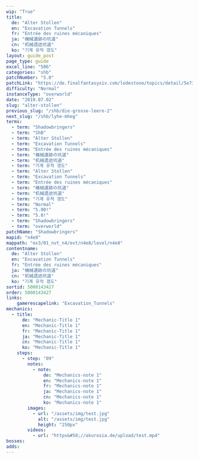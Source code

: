 ```yaml
---
wip: "True"
title:
  de: "Alter Stollen"
  en: "Excavation Tunnels"
  fr: "Entrée des ruines mécaniques"
  ja: "機械遺跡の坑道"
  cn: "机械遗迹坑道"
  ko: "기계 유적 갱도"
layout: guide_post
page_type: guide
excel_line: "506"
categories: "shb"
patchNumber: "5.0"
patchLink: "https://de.finalfantasyxiv.com/lodestone/topics/detail/5e73c51856d5f1a693b878db0301e239d767c3e9"
difficulty: "Normal"
instanceType: "overworld"
date: "2019.07.02"
slug: "alter-stollen"
previous_slug: "/shb/die-grosse-leere-2"
next_slug: "/shb/lyhe-mheg"
terms:
  - term: "Shadowbringers"
  - term: "ShB"
  - term: "Alter Stollen"
  - term: "Excavation Tunnels"
  - term: "Entrée des ruines mécaniques"
  - term: "機械遺跡の坑道"
  - term: "机械遗迹坑道"
  - term: "기계 유적 갱도"
  - term: "Alter Stollen"
  - term: "Excavation Tunnels"
  - term: "Entrée des ruines mécaniques"
  - term: "機械遺跡の坑道"
  - term: "机械遗迹坑道"
  - term: "기계 유적 갱도"
  - term: "Normal"
  - term: "5.00!"
  - term: "5.0!"
  - term: "Shadowbringers"
  - term: "overworld"
patchName: "Shadowbringers"
mapid: "n4e8"
mappath: "ex3/01_nvt_n4/evt/n4e8/level/n4e8"
contentname:
  de: "Alter Stollen"
  en: "Excavation Tunnels"
  fr: "Entrée des ruines mécaniques"
  ja: "機械遺跡の坑道"
  cn: "机械遗迹坑道"
  ko: "기계 유적 갱도"
sortid: 5000143427
order: 5000143427
links:
    gamerescapelink: "Excavation_Tunnels"
mechanics:
  - title:
      de: "Mechanic-Title 1"
      en: "Mechanic-Title 1"
      fr: "Mechanic-Title 1"
      ja: "Mechanic-Title 1"
      cn: "Mechanic-Title 1"
      ko: "Mechanic-Title 1"
    steps:
      - step: "09"
        notes:
          - note:
              de: "Mechanics-note 1"
              en: "Mechanics-note 1"
              fr: "Mechanics-note 1"
              ja: "Mechanics-note 1"
              cn: "Mechanics-note 1"
              ko: "Mechanics-note 1"
        images:
          - url: "/assets/img/test.jpg"
            alt: "/assets/img/test.jpg"
            height: "250px"
        videos:
          - url: "https&#58;//akurosia.de/upload/test.mp4"
bosses:
adds:
---
```

